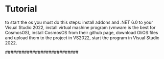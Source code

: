 # Tutorial

to start the os you must do this steps:
install addons and .NET 6.0 to your Visual Studio 2022,
install virtual mashine program (vmware is the best for CosmosOS),
install CosmosOS from their github page,
download OliOS files and upload them to the project in VS2022,
start the program in Visual Studio 2022.

###########################

